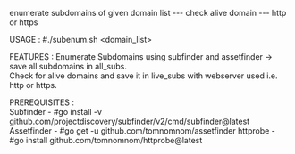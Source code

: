﻿enumerate subdomains of given domain list --- check alive domain --- http or https

USAGE :
#./subenum.sh <domain_list>

FEATURES :
Enumerate Subdomains using subfinder and assetfinder -> save all subdomains in all_subs.                                                                        
Check for alive domains and save it in live_subs with webserver used i.e. http or https.

PREREQUISITES :       
Subfinder - #go install -v github.com/projectdiscovery/subfinder/v2/cmd/subfinder@latest                                                                         
Assetfinder - #go get -u github.com/tomnomnom/assetfinder
httprobe - #go install github.com/tomnomnom/httprobe@latest 
